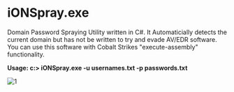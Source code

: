 # iONSpray.exe
Domain Password Spraying Utility written in C#. It Automaticially detects the current domain but has not be written to try and evade AV/EDR software. You can use this software with Cobalt Strikes "execute-assembly" functionality.

**Usage: c:\> iONSpray.exe -u usernames.txt -p passwords.txt**

![1](https://github.com/kpomeroy1979/iONSpray/assets/33209502/503e0782-5625-4593-8f05-bf3f04af2c97)


